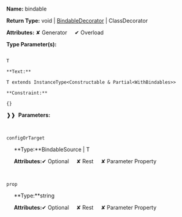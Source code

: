 **Name:** bindable

**Return Type:** void | [BindableDecorator](https://gitbook-18.gitbook.io/au//runtime/templating/bindable/typealiases/bindabledecorator) | ClassDecorator

**Attributes:** ✘ Generator&nbsp;&nbsp;&nbsp;&nbsp;&nbsp;✔ Overload

**Type Parameter(s):**

```**Name:**

T

**Text:**

T extends InstanceType<Constructable & Partial<WithBindables>>

**Constraint:**

{}

```

❱❱&nbsp;&nbsp;**Parameters:**

&nbsp;&nbsp;&nbsp;&nbsp;&nbsp;
```
configOrTarget
```

&nbsp;&nbsp;&nbsp;&nbsp;&nbsp;**Type:**BindableSource | T

&nbsp;&nbsp;&nbsp;&nbsp;&nbsp;**Attributes:**✔ Optional&nbsp;&nbsp;&nbsp;&nbsp;&nbsp;✘ Rest&nbsp;&nbsp;&nbsp;&nbsp;&nbsp;✘ Parameter Property

&nbsp;&nbsp;&nbsp;&nbsp;&nbsp;
```
prop
```

&nbsp;&nbsp;&nbsp;&nbsp;&nbsp;**Type:**string

&nbsp;&nbsp;&nbsp;&nbsp;&nbsp;**Attributes:**✔ Optional&nbsp;&nbsp;&nbsp;&nbsp;&nbsp;✘ Rest&nbsp;&nbsp;&nbsp;&nbsp;&nbsp;✘ Parameter Property

